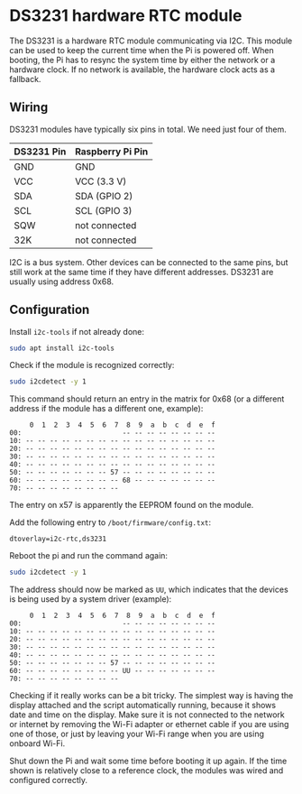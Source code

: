 DS3231 hardware RTC module
==========================

The DS3231 is a hardware RTC module communicating via I2C. This module can be used to keep the current time when the Pi
is powered off. When booting, the Pi has to resync the system time by either the network or a hardware clock. If no 
network is available, the hardware clock acts as a fallback.

## Wiring

DS3231 modules have typically six pins in total. We need just four of them.

| DS3231 Pin | Raspberry Pi Pin |
|------------|------------------|
| GND        | GND              |
| VCC        | VCC (3.3 V)      |
| SDA        | SDA (GPIO 2)     |
| SCL        | SCL (GPIO 3)     |
| SQW        | not connected    |
| 32K        | not connected    |

I2C is a bus system. Other devices can be connected to the same pins, but still work at the same time if they have
different addresses. DS3231 are usually using address 0x68.

## Configuration

Install ``i2c-tools`` if not already done:
```bash
sudo apt install i2c-tools
```

Check if the module is recognized correctly:
```bash
sudo i2cdetect -y 1
```
This command should return an entry in the matrix for 0x68 (or a different address if the module has a different one,
example):
```
     0  1  2  3  4  5  6  7  8  9  a  b  c  d  e  f
00:                         -- -- -- -- -- -- -- --
10: -- -- -- -- -- -- -- -- -- -- -- -- -- -- -- --
20: -- -- -- -- -- -- -- -- -- -- -- -- -- -- -- --
30: -- -- -- -- -- -- -- -- -- -- -- -- -- -- -- --
40: -- -- -- -- -- -- -- -- -- -- -- -- -- -- -- --
50: -- -- -- -- -- -- -- 57 -- -- -- -- -- -- -- --
60: -- -- -- -- -- -- -- -- 68 -- -- -- -- -- -- --
70: -- -- -- -- -- -- -- --
```
The entry on x57 is apparently the EEPROM found on the module.

Add the following entry to `/boot/firmware/config.txt`:
```
dtoverlay=i2c-rtc,ds3231
```

Reboot the pi and run the command again:
```bash
sudo i2cdetect -y 1
```

The address should now be marked as `UU`, which indicates that the devices is being used by a system driver (example):
```
     0  1  2  3  4  5  6  7  8  9  a  b  c  d  e  f
00:                         -- -- -- -- -- -- -- --
10: -- -- -- -- -- -- -- -- -- -- -- -- -- -- -- --
20: -- -- -- -- -- -- -- -- -- -- -- -- -- -- -- --
30: -- -- -- -- -- -- -- -- -- -- -- -- -- -- -- --
40: -- -- -- -- -- -- -- -- -- -- -- -- -- -- -- --
50: -- -- -- -- -- -- -- 57 -- -- -- -- -- -- -- --
60: -- -- -- -- -- -- -- -- UU -- -- -- -- -- -- --
70: -- -- -- -- -- -- -- --
```

Checking if it really works can be a bit tricky. The simplest way is having the display attached and the script
automatically running, because it shows date and time on the display. Make sure it is not connected to the network or
internet by removing the Wi-Fi adapter or ethernet cable if you are using one of those, or just by leaving your Wi-Fi
range when you are using onboard Wi-Fi.

Shut down the Pi and wait some time before booting it up again. If the time shown is relatively close to a reference
clock, the modules was wired and configured correctly.
